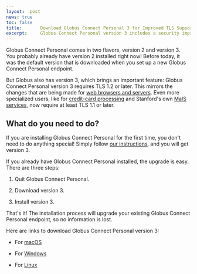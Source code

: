 ```yaml
---
layout:  post
news: true
toc: false
title:       Download Globus Connect Personal 3 for Improved TLS Support
excerpt:     Globus Connect Personal version 3 includes a security improvement, and should be downloaded by anyone working with Moderate Risk data.  It's an easy upgrade!
---
```


Globus Connect Personal comes in two flavors, version 2 and version 3.  You
probably already have version 2 installed right now!  Before today, it was the
default version that is downloaded when you set up a new Globus Connect
Personal endpoint.

But Globus also has version 3, which brings an important feature: Globus
Connect Personal version 3 requires TLS 1.2 or later.  This mirrors the changes
that are being made for [web browsers and
servers](https://blog.qualys.com/ssllabs/2018/11/19/grade-change-for-tls-1-0-and-tls-1-1-protocols).
Even more specialized users, like for [credit-card
processing](https://blog.pcisecuritystandards.org/are-you-ready-for-30-june-2018-sayin-goodbye-to-ssl-early-tls)
and Stanford's own [MaIS
services](https://uit.stanford.edu/service/registry/tls-upgrade), now require
at least TLS 1.1 or later.

## What do you need to do?

If you are installing Globus Connect Personal for the first time, you don't
need to do anything special!  Simply follow [our
instructions](/client/install.html), and you will get version 3.

If you already have Globus Connect Personal installed, the upgrade is easy.
There are three steps:

1. Quit Globus Connect Personal.

2. Download version 3.

3. Install version 3.

That's it!  The installation process will upgrade your existing Globus Connect
Personal endpoint, so no information is lost.

Here are links to download Globus Connect Personal version 3:

* For [macOS](https://downloads.globus.org/globus-connect-personal/v3/mac/stable/globusconnectpersonal-3-latest.dmg)

* For [Windows](https://downloads.globus.org/globus-connect-personal/v3/windows/stable/globusconnectpersonal-3-latest.exe)

* For [Linux](https://downloads.globus.org/globus-connect-personal/v3/linux/stable/globusconnectpersonal-3-latest.tgz)
